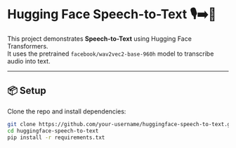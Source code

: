 # Hugging Face Speech-to-Text 🎙️➡️📝

This project demonstrates **Speech-to-Text** using Hugging Face Transformers.  
It uses the pretrained `facebook/wav2vec2-base-960h` model to transcribe audio into text.

---

## 📦 Setup
Clone the repo and install dependencies:
```bash
git clone https://github.com/your-username/huggingface-speech-to-text.git
cd huggingface-speech-to-text
pip install -r requirements.txt
